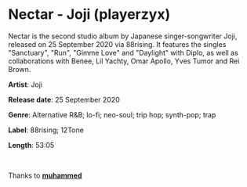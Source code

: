 # Nectar - Joji (playerzyx)

Nectar is the second studio album by Japanese singer-songwriter Joji, released on 25 September 2020 via 88rising. It features the singles "Sanctuary", "Run", "Gimme Love" and "Daylight" with Diplo, as well as collaborations with Benee, Lil Yachty, Omar Apollo, Yves Tumor and Rei Brown. 

**Artist**: Joji

**Release date**: 25 September 2020

**Genre**: Alternative R&B; lo-fi; neo-soul; trip hop; synth-pop; trap

**Label**: 88rising; 12Tone

**Length**: 53:05

‎

Thanks to **[muhammed](https://github.com/muhammed/mini-player)**
